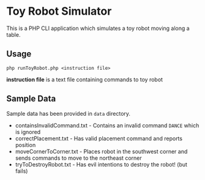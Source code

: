 Toy Robot Simulator
===================

This is a PHP CLI application which simulates a toy robot moving along a table.

Usage
-----
`php runToyRobot.php <instruction file>`

**instruction file** is a text file containing commands to toy robot

Sample Data
-----------
Sample data has been provided in `data` directory.
* containsInvalidCommand.txt - Contains an invalid command `DANCE` which is ignored
* correctPlacement.txt - Has valid placement command and reports position
* moveCornerToCorner.txt - Places robot in the southwest corner and sends commands to 
move to the northeast corner
* tryToDestroyRobot.txt - Has evil intentions to destroy the robot! (but fails) 
